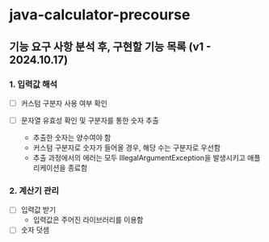 # java-calculator-precourse

## 기능 요구 사항 분석 후, 구현할 기능 목록 (v1 - 2024.10.17)

### 1. 입력값 해석
- [ ] 커스텀 구분자 사용 여부 확인
  
- [ ] 문자열 유효성 확인 및 구분자를 통한 숫자 추출
    - 추출한 숫자는 양수여야 함
    - 커스텀 구분자로 숫자가 들어올 경우, 해당 수는 구분자로 우선함
    - 추출 과정에서의 에러는 모두 IllegalArgumentException을 발생시키고 애플리케이션을 종료함

### 2. 계산기 관리
- [ ] 입력값 받기
    - 입력값은 주어진 라이브러리를 이용함
- [ ] 숫자 덧셈

